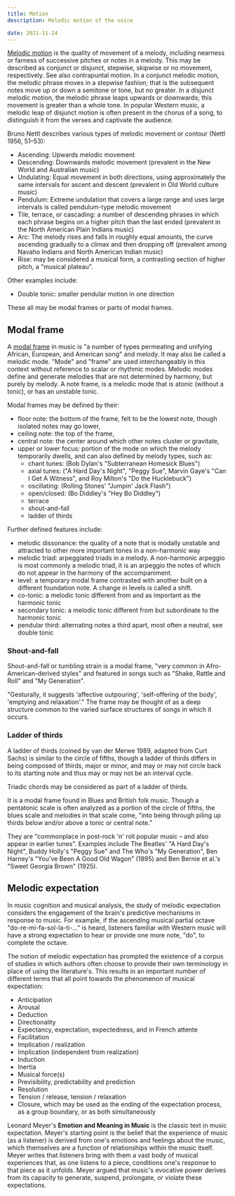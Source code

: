 ```yaml
---
title: Motion
description: Melodic motion of the voice

date: 2021-11-24
---
```


<youtube-embed video="DU0ZuBccJ2o" />

<youtube-embed video="Vuk7WQ4xvQs" />

[Melodic motion](https://en.wikipedia.org/wiki/Melodic_motion) is the quality of movement of a melody, including nearness or farness of successive pitches or notes in a melody. This may be described as conjunct or disjunct, stepwise, skipwise or no movement, respectively. See also contrapuntal motion. In a conjunct melodic motion, the melodic phrase moves in a stepwise fashion; that is the subsequent notes move up or down a semitone or tone, but no greater. In a disjunct melodic motion, the melodic phrase leaps upwards or downwards; this movement is greater than a whole tone. In popular Western music, a melodic leap of disjunct motion is often present in the chorus of a song, to distinguish it from the verses and captivate the audience.

Bruno Nettl describes various types of melodic movement or contour (Nettl 1956, 51–53):

- Ascending: Upwards melodic movement
- Descending: Downwards melodic movement (prevalent in the New World and Australian music)
- Undulating: Equal movement in both directions, using approximately the same intervals for ascent and descent (prevalent in Old World culture music)
- Pendulum: Extreme undulation that covers a large range and uses large intervals is called pendulum-type melodic movement
- Tile, terrace, or cascading: a number of descending phrases in which each phrase begins on a higher pitch than the last ended (prevalent in the North American Plain Indians music)
- Arc: The melody rises and falls in roughly equal amounts, the curve ascending gradually to a climax and then dropping off (prevalent among Navaho Indians and North American Indian music)
- Rise: may be considered a musical form, a contrasting section of higher pitch, a "musical plateau".

Other examples include:

- Double tonic: smaller pendular motion in one direction

These all may be modal frames or parts of modal frames.

## Modal frame

A [modal frame](https://en.wikipedia.org/wiki/Modal_frame) in music is "a number of types permeating and unifying African, European, and American song" and melody. It may also be called a melodic mode. "Mode" and "frame" are used interchangeably in this context without reference to scalar or rhythmic modes. Melodic modes define and generate melodies that are not determined by harmony, but purely by melody. A note frame, is a melodic mode that is atonic (without a tonic), or has an unstable tonic.

Modal frames may be defined by their:

- floor note: the bottom of the frame, felt to be the lowest note, though isolated notes may go lower,
- ceiling note: the top of the frame,
- central note: the center around which other notes cluster or gravitate,
- upper or lower focus: portion of the mode on which the melody temporarily dwells, and can also defined by melody types, such as:
  - chant tunes: (Bob Dylan's "Subterranean Homesick Blues")
  - axial tunes: ("A Hard Day's Night", "Peggy Sue", Marvin Gaye's "Can I Get A Witness", and Roy Milton's "Do the Hucklebuck")
  - oscillating: (Rolling Stones' "Jumpin' Jack Flash")
  - open/closed: (Bo Diddley's "Hey Bo Diddley")
  - terrace
  - shout-and-fall
  - ladder of thirds

Further defined features include:

- melodic dissonance: the quality of a note that is modally unstable and attracted to other more important tones in a non-harmonic way
- melodic triad: arpeggiated triads in a melody. A non-harmonic arpeggio is most commonly a melodic triad, it is an arpeggio the notes of which do not appear in the harmony of the accompaniment.
- level: a temporary modal frame contrasted with another built on a different foundation note. A change in levels is called a shift.
- co-tonic: a melodic tonic different from and as important as the harmonic tonic
- secondary tonic: a melodic tonic different from but subordinate to the harmonic tonic
- pendular third: alternating notes a third apart, most often a neutral, see double tonic

### Shout-and-fall

Shout-and-fall or tumbling strain is a modal frame, "very common in Afro-American-derived styles" and featured in songs such as "Shake, Rattle and Roll" and "My Generation".

"Gesturally, it suggests 'affective outpouring', 'self-offering of the body', 'emptying and relaxation'." The frame may be thought of as a deep structure common to the varied surface structures of songs in which it occurs.

### Ladder of thirds

A ladder of thirds (coined by van der Merwe 1989, adapted from Curt Sachs) is similar to the circle of fifths, though a ladder of thirds differs in being composed of thirds, major or minor, and may or may not circle back to its starting note and thus may or may not be an interval cycle.

Triadic chords may be considered as part of a ladder of thirds.

It is a modal frame found in Blues and British folk music. Though a pentatonic scale is often analyzed as a portion of the circle of fifths, the blues scale and melodies in that scale come, "into being through piling up thirds below and/or above a tonic or central note."

They are "commonplace in post-rock 'n' roll popular music – and also appear in earlier tunes". Examples include The Beatles' "A Hard Day's Night", Buddy Holly's "Peggy Sue" and The Who's "My Generation", Ben Harney's "You've Been A Good Old Wagon" (1895) and Ben Bernie et al.'s "Sweet Georgia Brown" (1925).

## Melodic expectation

In music cognition and musical analysis, the study of melodic expectation considers the engagement of the brain's predictive mechanisms in response to music. For example, if the ascending musical partial octave "do-re-mi-fa-sol-la-ti-..." is heard, listeners familiar with Western music will have a strong expectation to hear or provide one more note, "do", to complete the octave.

The notion of melodic expectation has prompted the existence of a corpus of studies in which authors often choose to provide their own terminology in place of using the literature's. This results in an important number of different terms that all point towards the phenomenon of musical expectation:

- Anticipation
- Arousal
- Deduction
- Directionality
- Expectancy, expectation, expectedness, and in French attente
- Facilitation
- Implication / realization
- Implication (independent from realization)
- Induction
- Inertia
- Musical force(s)
- Previsibility, predictability and prediction
- Resolution
- Tension / release, tension / relaxation
- Closure, which may be used as the ending of the expectation process, as a group boundary, or as both simultaneously

Leonard Meyer's **Emotion and Meaning in Music** is the classic text in music expectation. Meyer's starting point is the belief that the experience of music (as a listener) is derived from one's emotions and feelings about the music, which themselves are a function of relationships within the music itself. Meyer writes that listeners bring with them a vast body of musical experiences that, as one listens to a piece, conditions one's response to that piece as it unfolds. Meyer argued that music's evocative power derives from its capacity to generate, suspend, prolongate, or violate these expectations.
